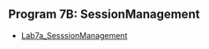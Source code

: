 ##  Program 7B: SessionManagement

- [Lab7a_SesssionManagement](https://github.com/nikshitha-p-rai-29/Java_Programs/blob/main/Lab7a_SessionManagement/7a_SessionManagement.jpeg)

